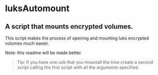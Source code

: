 # luksAutomount
## A script that mounts encrypted volumes.

This script makes the process of opening and mounting luks encrypted volumes much easier.

Note: this readme will be made better.

> Tip: If you have one usb that you mountall the time create a second script calling the first script with all the arguments specified.
